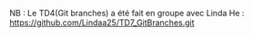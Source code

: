 
NB : Le TD4(Git branches) a été fait en groupe avec Linda He : https://github.com/Lindaa25/TD7_GitBranches.git

